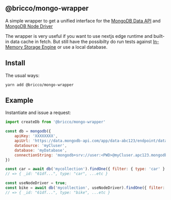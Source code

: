 ## @bricco/mongo-wrapper

A simple wrapper to get a unified interface for the [MongoDB Data API](https://docs.atlas.mongodb.com/api/data-api/) and [MongoDB Node Driver](https://www.mongodb.com/docs/drivers/node/current/)

The wrapper is very useful if you want to use nextjs edge runtime and built-in data cache in fetch. But still have the possibilty do run tests against [In-Memory Storage Engine](https://www.mongodb.com/docs/manual/core/inmemory/) or use a local database.

## Install

The usual ways:

```shell
yarn add @bricco/mongo-wrapper
```

## Example

Instantiate and issue a request:

```js
import createDb from '@bricco/mongo-wrapper'

const db = mongodb({
	apiKey: 'XXXXXXXX',
	apiUrl: 'https://data.mongodb-api.com/app/data-abc123/endpoint/data/v1',
	dataSource: 'myCluser',
	database: 'myDatabase',
	connectionString: 'mongodb+srv://user:<PWD>@myCluser.apc123.mongodb.net',
})

const car = await db('mycollection').findOne({ filter: { type: 'car' } })
// => { _id: "61df...", type: "car", ...etc }

const useNodeDriver = true;
const bike = await db('mycollection', useNodeDriver).findOne({ filter: { type: 'bike' } })
// => { _id: "61df...", type: "bike", ...etc }
```
